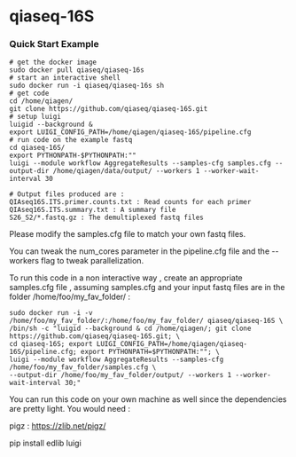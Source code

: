 # qiaseq-16S

### Quick Start Example
```
# get the docker image
sudo docker pull qiaseq/qiaseq-16s
# start an interactive shell
sudo docker run -i qiaseq/qiaseq-16s sh
# get code
cd /home/qiagen/
git clone https://github.com/qiaseq/qiaseq-16S.git
# setup luigi
luigid --background &
export LUIGI_CONFIG_PATH=/home/qiagen/qiaseq-16S/pipeline.cfg
# run code on the example fastq
cd qiaseq-16S/
export PYTHONPATH-$PYTHONPATH:""
luigi --module workflow AggregateResults --samples-cfg samples.cfg --output-dir /home/qiagen/data/output/ --workers 1 --worker-wait-interval 30

# Output files produced are : 
QIAseq16S.ITS.primer.counts.txt : Read counts for each primer
QIAseq16S.ITS.summary.txt : A summary file
S26_S2/*.fastq.gz : The demultiplexed fastq files
```

Please modify the samples.cfg file to match your own fastq files.

You can tweak the num_cores parameter in the pipeline.cfg file and the --workers flag to tweak parallelization.

To run this code in a non interactive way , create an appropriate samples.cfg file , assuming samples.cfg and your input fastq files are in the folder /home/foo/my_fav_folder/ :
```
sudo docker run -i -v /home/foo/my_fav_folder/:/home/foo/my_fav_folder/ qiaseq/qiaseq-16S \
/bin/sh -c "luigid --background & cd /home/qiagen/; git clone https://github.com/qiaseq/qiaseq-16S.git; \
cd qiaseq-16S; export LUIGI_CONFIG_PATH=/home/qiagen/qiaseq-16S/pipeline.cfg; export PYTHONPATH=$PYTHONPATH:""; \
luigi --module workflow AggregateResults --samples-cfg /home/foo/my_fav_folder/samples.cfg \
--output-dir /home/foo/my_fav_folder/output/ --workers 1 --worker-wait-interval 30;"
```

You can run this code on your own machine as well since the dependencies are pretty light. You would need :

pigz : https://zlib.net/pigz/

pip install edlib luigi

